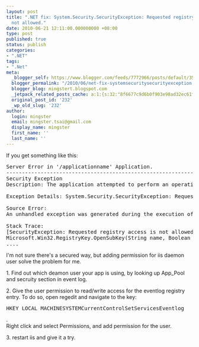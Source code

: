 ```yaml
---
layout: post
title: ".NET fix: System.Security.SecurityException: Requested registry access is
  not allowed."
date: 2010-06-21 12:11:00.000000000 +08:00
type: post
published: true
status: publish
categories:
- ".NET"
tags:
- ".Net"
meta:
  _blogger_self: https://www.blogger.com/feeds/7772966/posts/default/3580094788594316148
  blogger_permalink: "/2010/06/net-fix-systemsecuritysecurityexception.html"
  blogger_blog: mingstert.blogspot.com
  _jetpack_related_posts_cache: a:1:{s:32:"8f6677c9d6b0f903e98ad32ec61f8deb";a:2:{s:7:"expires";i:1453385552;s:7:"payload";a:3:{i:0;a:1:{s:2:"id";i:317;}i:1;a:1:{s:2:"id";i:103;}i:2;a:1:{s:2:"id";i:262;}}}}
  original_post_id: '232'
  _wp_old_slug: '232'
author:
  login: mingster
  email: mingster.tsai@gmail.com
  display_name: mingster
  first_name: ''
  last_name: ''
---
```

<p>If you get something like this:</p>
<pre>Server Error in '/applicationname' Application.<br />---------------------------------------------------------------------------<br />Security Exception <br />Description: The application attempted to perform an operation not allowed by the security policy. To grant this application the required permission please contact your system administrator or change the application's trust level in the configuration file. <br /><br />Exception Details: System.Security.SecurityException: Requested registry access is not allowed.<br /><br />Source Error: <br />An unhandled exception was generated during the execution of the current web request. Information regarding the origin and location of the exception can be identified using the exception stack trace below. <br /><br />Stack Trace: <br />[SecurityException: Requested registry access is not allowed.]<br />Microsoft.Win32.RegistryKey.OpenSubKey(String name, Boolean writable) +473<br />....<br /></pre>
<p>I'm not sure there's a secured way, but adding permission for iis daemon user solve the problem for me.</p>
<p>1. Find out which deamon user your app is using, by looking up App_Pool and secruity section in event log.</p>
<p>2. Give the user permission to read/write access for the eventlog registry entry. To do so, open regedit and navigate to the key:
<pre>HKEY_LOCAL_MACHINESYSTEMCurrentControlSetServicesEventlog</pre>
<p>. <br />Right click and select Permissions, and add permission for the user.</p>
<p>3. restart iis and give it a try.</p>
